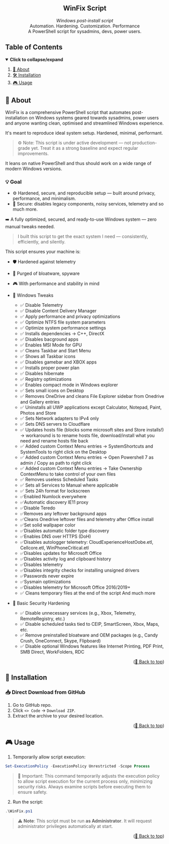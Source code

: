 <div id="top" align="center">

<!-- Title & Tagline -->
<h2 align="center">WinFix Script</h2>
<p align="center">
    <em>Windows post-install script</em><br>
    Automation. Hardening. Customization. Performance<br>
    A PowerShell script for sysadmins, devs, power users.<br>
</p>

</div>

## Table of Contents

<details open>
  <summary><strong>Click to collapse/expand</strong></summary>
  <ol>
    <li><a href="#-about">📖 About</a></li>
    <li><a href="#-installation">🛠️ Installation</a></li>
    <li><a href="#-usage">🎮 Usage</a></li>
  </ol>
</details>

## 📖 About

WinFix is a comprehensive PowerShell script that automates post-installation on Windows systems geared towards sysadmins, power users and anyone wanting clean, optimised and streamlined Windows experience.

It's meant to reproduce ideal system setup. Hardened, minimal, performant.

> ⚙️ Note: This script is under active development — not production-grade yet. Treat it as a strong baseline and expect regular improvements.

It leans on native PowerShell and thus should work on a wide range of modern Windows versions.

### 💡 Goal

- ⚙️ Hardened, secure, and reproducible setup — built around privacy, performance, and minimalism.
- 🔐 Secure: disables legacy components, noisy services, telemetry and so much more.

➡️ A fully optimized, secured, and ready-to-use Windows system — zero manual tweaks needed.

> I built this script to get the exact system I need — consistently, efficiently, and silently.

This script ensures your machine is:
- 🛡️ Hardened against telemetry
- 🧹 Purged of bloatware, spyware
- 🎮 With performance and stability in mind

- 🧰 Windows Tweaks
  - ✅ Disable Telemetry
  - ✅ Disable Content Delivery Manager
  - ✅ Apply performance and privacy optimizations
  - ✅ Optimize NTFS file system parameters
  - ✅ Optimize system performance settings
  - ✅  Installs dependencies -> C++, DirectX
  - ✅ Disables bacground apps
  - ✅ Enables MSI Mode for GPU
  - ✅ Cleans Taskbar and Start Menu
  - ✅ Shows all Taskbar icons
  - ✅ Disables gamebar and XBOX apps
  - ✅ Installs proper power plan
  - ✅ Disables hibernate
  - ✅ Registry optimizations
  - ✅ Enables compact mode in Windows explorer
  - ✅ Sets small icons on Desktop
  - ✅ Removes OneDrive and cleans File Explorer sidebar from Onedrive and Gallery entries
  - ✅ Uninstalls all UWP applications except Calculator, Notepad, Paint, Photos and Store 
  - ✅ Sets Network adapters to IPv4 only
  - ✅ Sets DNS servers to Cloudflare
  - ✅ Updates hosts file (blocks some microsoft sites and Store installs!) -> workaround is to rename hosts file, download/install what you need and rename hosts file back
  - ✅ Added custom Context Menu entries -> SystemShortcuts and SystemTools to right click on the Desktop
  - ✅ Added custom Context Menu entries -> Open Powershell 7 as admin / Copy as path to right click
  - ✅ Added custom Context Menu entries -> Take Ownership ContextMenu to take control of your own files
  - ✅ Removes useless Scheduled Tasks
  - ✅ Sets all Services to Manual where applicable
  - ✅ Sets 24h format for lockscreen
  - ✅Enabled Numlock everywhere
  - ✅Automatic discovery IE11 proxy
  - ✅Disable Teredo
  - ✅Removes any leftover background apps
  - ✅Cleans Onedrive leftover files and telemetry after Office install
  - ✅Set solid wallpaper color
  - ✅Disables automatic folder type discovery
  - ✅Enables DNS over HTTPS (DoH)
  - ✅Disables autologger telemetry: CloudExperienceHostOobe.etl, Cellcore.etl, WinPhoneCritical.etl
  - ✅Disables updates for Microsoft Office
  - ✅Disables activity log and clipboard history
  - ✅Disables telemetry
  - ✅Disables integrity checks for installing unsigned drivers
  - ✅Passwords never expire
  - ✅Sysmain optimizations
  - ✅Disables telemetry for Microsoft Office 2016/2019+
  - ✅ Cleans temporary files at the end of the script
  And much more

- 🔐 Basic Security Hardening
  - ✅ Disable unnecessary services (e.g., Xbox, Telemetry, RemoteRegistry, etc.)
  - ✅ Disable scheduled tasks tied to CEIP, SmartScreen, Xbox, Maps, etc.
  - ✅ Remove preinstalled bloatware and OEM packages (e.g., Candy Crush, OneConnect, Skype, Flipboard)
  - ✅ Disable optional Windows features like Internet Printing, PDF Print, SMB Direct, WorkFolders, RDC



<p align="right">(<a href="#top">🔼 Back to top</a>)</p>

## 🚀 Installation

### 📥 **Direct Download** from GitHub

1. Go to GitHub repo.
2. Click `<> Code` → `Download ZIP`.
3. Extract the archive to your desired location.

<p align="right">(<a href="#top">🔼 Back to top</a>)</p>

## 🎮 Usage

1. Temporarily allow script execution:
```powershell
Set-ExecutionPolicy -ExecutionPolicy Unrestricted -Scope Process
```

> 🛑 Important: This command temporarily adjusts the execution policy to allow script execution for the current process only, minimizing security risks. 
> Always examine scripts before executing them to ensure safety.

2. Run the script:
```powershell
.\WinFix.ps1
```

> ⚠️ **Note**: This script must be run **as Administrator**. It will request administrator privileges automatically at start.

<p align="right">(<a href="#top">🔼 Back to top</a>)</p>
